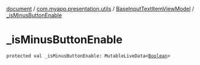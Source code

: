[document](../../index.md) / [com.myapp.presentation.utils](../index.md) / [BaseInputTextItemViewModel](index.md) / [_isMinusButtonEnable](./_is-minus-button-enable.md)

# _isMinusButtonEnable

`protected val _isMinusButtonEnable: MutableLiveData<`[`Boolean`](https://kotlinlang.org/api/latest/jvm/stdlib/kotlin/-boolean/index.html)`>`